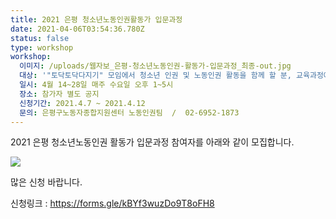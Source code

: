 ```yaml
---
title: 2021 은평 청소년노동인권활동가 입문과정
date: 2021-04-06T03:54:36.780Z
status: false
type: workshop
workshop:
  이미지: /uploads/웹자보_은평-청소년노동인권-활동가-입문과정_최종-out.jpg
  대상: '"토닥토닥다지기" 모임에서 청소년 인권 및 노동인권 활동을 함께 할 분, 교육과정에 100% 참여 가능한 분'
  일시: 4월 14~28일 매주 수요일 오후 1~5시
  장소: 참가자 별도 공지
  신청기간: 2021.4.7 ~ 2021.4.12
  문의: 은평구노동자종합지원센터 노동인권팀  /  02-6952-1873
---
```

2021 은평 청소년노동인권 활동가 입문과정 참여자를 아래와 같이 모집합니다.

![](/uploads/웹자보_은평-청소년노동인권-활동가-입문과정_최종-out.jpg)

많은 신청 바랍니다.

신청링크 : <https://forms.gle/kBYf3wuzDo9T8oFH8>